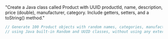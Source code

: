 "Create a Java class called Product with UUID productId, name, description, price (double), manufacturer, category. Include getters, setters, and a toString() method."

```java
// Generate 100 Product objects with random names, categories, manufacturers, and prices
// using Java built-in Random and UUID classes, without using any external libraries.